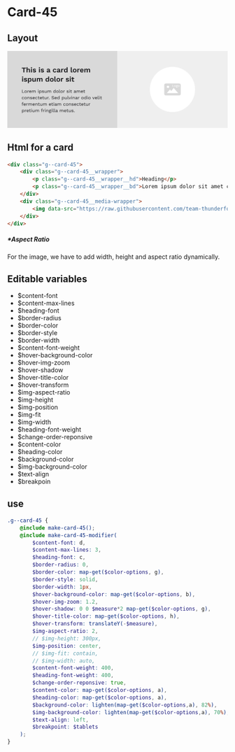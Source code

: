# Card-45

## Layout

![alt text][card-45]

[card-45]: /src/img/global-components/card/card-45.jpg

## Html for a card

```html
<div class="g--card-45">
    <div class="g--card-45__wrapper">
        <p class="g--card-45__wrapper__hd">Heading</p>
        <p class="g--card-45__wrapper__bd">Lorem ipsum dolor sit amet consectetur. Vulputate facilisi ultrices pellentesque elit vel sit eu nascetur vitae.</p>
    </div>
    <div class="g--card-45__media-wrapper">
        <img data-src="https://raw.githubusercontent.com/team-thunderfoot/ui/main/src/img/global-components/rounded-img-placeholder.png" src="/src/img/global-components/placeholder.jpg" alt="alt text" class="g--card-45__media-wrapper__media g--lazy-01" />
    </div>
</div>
```

##### \*Aspect Ratio

For the image, we have to add width, height and aspect ratio dynamically.

## Editable variables

- $content-font
- $content-max-lines
- $heading-font
- $border-radius
- $border-color
- $border-style
- $border-width
- $content-font-weight
- $hover-background-color
- $hover-img-zoom
- $hover-shadow
- $hover-title-color
- $hover-transform
- $img-aspect-ratio
- $img-height
- $img-position
- $img-fit
- $img-width
- $heading-font-weight
- $change-order-reponsive
- $content-color
- $heading-color
- $background-color
- $img-background-color
- $text-align
- $breakpoin

## use

```scss
.g--card-45 {
    @include make-card-45();
    @include make-card-45-modifier(
        $content-font: d,
        $content-max-lines: 3,
        $heading-font: c,
        $border-radius: 0,
        $border-color: map-get($color-options, g),
        $border-style: solid,
        $border-width: 1px,
        $hover-background-color: map-get($color-options, b),
        $hover-img-zoom: 1.2,
        $hover-shadow: 0 0 $measure*2 map-get($color-options, g),
        $hover-title-color: map-get($color-options, h),
        $hover-transform: translateY(-$measure),
        $img-aspect-ratio: 2,
        // $img-height: 300px,
        $img-position: center,
        // $img-fit: contain,
        // $img-width: auto,
        $content-font-weight: 400,
        $heading-font-weight: 400,
        $change-order-reponsive: true,
        $content-color: map-get($color-options, a),
        $heading-color: map-get($color-options, a),
        $background-color: lighten(map-get($color-options,a), 82%),
        $img-background-color: lighten(map-get($color-options,a), 70%),
        $text-align: left,
        $breakpoint: $tablets
    );
}
```
